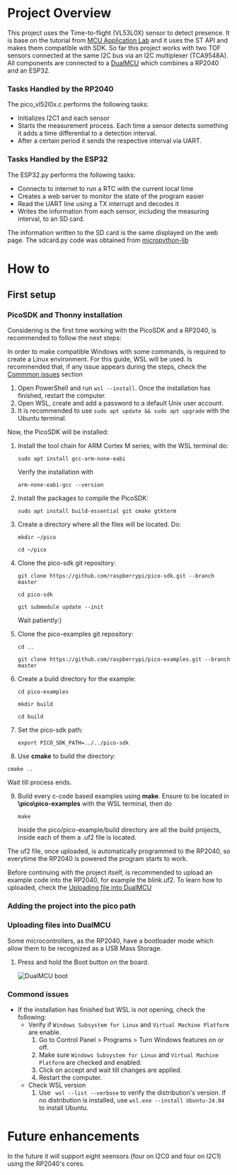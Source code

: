 # Project Overview
This project uses the Time-to-flight (VL53L0X) sensor to detect presence. It is base on the tutorial from [MCU Application Lab](https://www.youtube.com/watch?v=VumcBR-MNf0&t=22s&ab_channel=MCUApplicationLab) and it uses the ST API and makes them compatible with SDK.
So far this project works with two TOF sensors connected at the same I2C bus via an I2C multiplexer (TCA9548A). All components are connected to a [DualMCU](https://github.com/UNIT-Electronics/DualMCU) which combines a RP2040 and an ESP32.

### Tasks Handled by the RP2040

The pico_vl52l0x.c performs the following tasks:
* Initializes I2C1 and each sensor
* Starts the measurement process. Each time a sensor detects something it adds a time differential to a detection interval.
* After a certain period it sends the respective interval via UART.

### Tasks Handled by the ESP32

The ESP32.py performs the following tasks:
* Connects to internet to run a RTC with the current local time
* Creates a web server to monitor the state of the program easier
* Read the UART line using a TX interrupt and decodes it
* Writes the information from each sensor, including the measuring interval, to an SD card.

The information written to the SD card is the same displayed on the web page. The sdcard.py code was obtained from [micropython-lib](https://github.com/micropython/micropython-lib/blob/master/micropython/drivers/storage/sdcard/sdcard.py)


# How to 

## First setup

### PicoSDK and Thonny installation

Considering is the first time working with the PicoSDK and a RP2040, is recommended to follow the next steps:

In order to make compatible Windows with some commands, is required to create a Linux environment. For this guide, WSL will be used. Is recommended that, if any issue appears during the steps, check the [Commmon issues](#commond-issues) section
1. Open PowerShell and run `wsl --install`. Once the installation has finished, restart the computer.
2. Open WSL, create and add a password to a default Unix user account.
3. It is recommended to use `sudo apt update && sudo apt upgrade` with the Ubuntu terminal.

Now, the PicoSDK will be installed:
1. Install the tool chain for ARM Cortex M series, with the WSL terminal do:

   `sudo apt install gcc-arm-none-eabi`
   
   Verify the installation with
   
   `arm-none-eabi-gcc --version`
   
2. Install the packages to compile the PicoSDK:
   
   `sudo apt install build-essential git cmake gtkterm`
   
3. Create a directory where all the files will be located. Do:

   `mkdir ~/pico`
   
   `cd ~/pico`
   
4. Clone the pico-sdk git repository:

   `git clone https://github.com/raspberrypi/pico-sdk.git --branch master`
   
   `cd pico-sdk`
   
   `git submodule update --init`
   
   Wait patiently:)

   
5. Clone the pico-examples git repository:
    
   `cd ..`
   
   `git clone https://github.com/raspberrypi/pico-examples.git --branch master`

6. Create a build directory for the example:

   `cd pico-examples`
   
   `mkdir build`
   
   `cd build`
   
7. Set the pico-sdk path:

   `export PICO_SDK_PATH=../../pico-sdk`
   
8. Use **cmake** to build the directory:
    
  `cmake ..`
  
Wait till process ends.

9. Build every c-code based examples using **make**. Ensure to be located in **\pico\pico-examples** with the WSL terminal, then do

    `make`

   Inside the pico/pico-example/build directory are all the build projects, inside each of them a .uf2 file is located.

The uf2 file, once uploaded, is automatically programmed to the RP2040, so everytime the RP2040 is powered the program starts to work.

Before continuing with the project itself, is recommended to upload an example code into the RP2040, for example the blink.uf2. To learn how to uploaded, check the [Uploading file into DualMCU](#uploading-files-into-dualmcu)

### Adding the project into the pico path

### Uploading files into DualMCU

   Some microcontrollers, as the RP2040, have a bootloader mode which allow them to be recognized as a USB Mass Storage. 
   1. Press and hold the Boot button on the board.

      ![DualMCU boot](https://github.com/user-attachments/assets/72a25425-98ab-444e-9838-491bb990f8c5)
   
### Commond issues
* If the installation has finished but WSL is not opening, check the following:
   * Verify if `Windows Subsystem for Linux` and `Virtual Machine Platform` are enable.
      1. Go to Control Panel > Programs > Turn Windows features on or off.
      2. Make sure `Windows Subsystem for Linux` and `Virtual Machine Platform` are checked and enabled.
      3. Click on accept and wait till changes are applied.
      4. Restart the computer.
   * Check WSL version
     1. Use ` wsl --list --verbose` to verify the distribution's version. If no distribution is installed, use `wsl.exe --install Ubuntu-24.04` to install Ubuntu.

# Future enhancements
 
In the future it will support eight seensors (four on I2C0 and four on I2C1) using the RP2040's cores.

